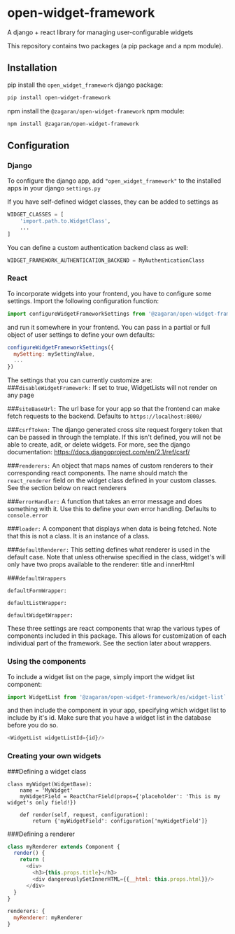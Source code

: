# open-widget-framework
A django + react library for managing user-configurable widgets

This repository contains two packages (a pip package and a npm module).

## Installation
pip install the `open_widget_framework` django package:
```bash
pip install open-widget-framework
```  

npm install the `@zagaran/open-widget-framework` npm module: 
```bash
npm install @zagaran/open-widget-framework
```  

## Configuration

### Django
To configure the django app, add `"open_widget_framework"` to the installed apps in your django `settings.py`

If you have self-defined widget classes, they can be added to settings as 
```python
WIDGET_CLASSES = [
    'import.path.to.WidgetClass',
    ...
]
```

You can define a custom authentication backend class as well: 
```python
WIDGET_FRAMEWORK_AUTHENTICATION_BACKEND = MyAuthenticationClass
``` 

### React
To incorporate widgets into your frontend, you have to configure some settings. Import the following configuration function:

```javascript
import configureWidgetFrameworkSettings from '@zagaran/open-widget-framework/es/config'
```

and run it somewhere in your frontend. You can pass in a partial or full object of user settings to define your own defaults:

```javascript
configureWidgetFrameworkSettings({
  mySetting: mySettingValue,
  ...
})
```

The settings that you can currently customize are:
###`disableWidgetFramework:`
If set to true, WidgetLists will not render on any page

###`siteBaseUrl:` 
The url base for your app so that the frontend can make fetch requests to the backend. Defaults to `https://localhost:8000/`

###`csrfToken:` 
The django generated cross site request forgery token that can be passed in through the template. If this isn't defined, you will not be able to create, adit, or delete widgets. For more, see the django documentation:  https://docs.djangoproject.com/en/2.1/ref/csrf/

###`renderers:`
An object that maps names of custom renderers to their corresponding react components. The name should match the `react_renderer` field on the widget class defined in your custom classes. See the section below on react renderers

###`errorHandler:`
A function that takes an error message and does something with it. Use this to define your own error handling. Defaults to `console.error`

###`loader:` 
A component that displays when data is being fetched. Note that this is not a class. It is an instance of a class.

###`defaultRenderer:`
This setting defines what renderer is used in the default case. Note that unless otherwise specified in the class, widget's will only have two props available to the renderer: title and innerHtml 

###`defaultWrappers`

`defaultFormWrapper:`

`defaultListWrapper:`

`defaultWidgetWrapper:`

These three settings are react components that wrap the various types of components included in this package. This allows for customization of each individual part of the framework. See the section later about wrappers.

### Using the components
To include a widget list on the page, simply import the widget list component:
```javascript
import WidgetList from '@zagaran/open-widget-framework/es/widget-list`
```
and then include the component in your app, specifying which widget list to include by it's id. Make sure that you have a widget list in the database before you do so.
```javascript
<WidgetList widgetListId={id}/>
```

### Creating your own widgets

###Defining a widget class
```
class myWidget(WidgetBase):
    name = 'MyWidget'
    myWidgetField = ReactCharField(props={'placeholder': 'This is my widget's only field!})

    def render(self, request, configuration):
        return {'myWidgetField': configuration['myWidgetField']}
```
###Defining a renderer
```javascript
class myRenderer extends Component {
  render() {
    return (
      <div>
        <h3>{this.props.title}</h3>
        <div dangerouslySetInnerHTML={{__html: this.props.html}}/>
      </div>
  }
}

renderers: {
  myRenderer: myRenderer
}
```
